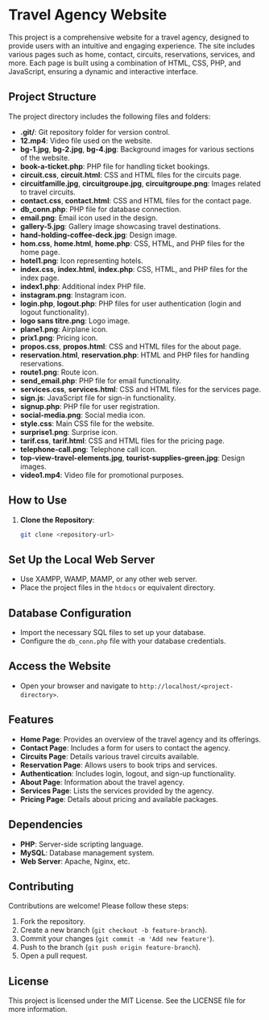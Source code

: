 # Travel Agency Website

This project is a comprehensive website for a travel agency, designed to provide users with an intuitive and engaging experience. The site includes various pages such as home, contact, circuits, reservations, services, and more. Each page is built using a combination of HTML, CSS, PHP, and JavaScript, ensuring a dynamic and interactive interface.

## Project Structure

The project directory includes the following files and folders:

- **.git/**: Git repository folder for version control.
- **12.mp4**: Video file used on the website.
- **bg-1.jpg**, **bg-2.jpg**, **bg-4.jpg**: Background images for various sections of the website.
- **book-a-ticket.php**: PHP file for handling ticket bookings.
- **circuit.css**, **circuit.html**: CSS and HTML files for the circuits page.
- **circuitfamille.jpg**, **circuitgroupe.jpg**, **circuitgroupe.png**: Images related to travel circuits.
- **contact.css**, **contact.html**: CSS and HTML files for the contact page.
- **db_conn.php**: PHP file for database connection.
- **email.png**: Email icon used in the design.
- **gallery-5.jpg**: Gallery image showcasing travel destinations.
- **hand-holding-coffee-deck.jpg**: Design image.
- **hom.css**, **home.html**, **home.php**: CSS, HTML, and PHP files for the home page.
- **hotel1.png**: Icon representing hotels.
- **index.css**, **index.html**, **index.php**: CSS, HTML, and PHP files for the index page.
- **index1.php**: Additional index PHP file.
- **instagram.png**: Instagram icon.
- **login.php**, **logout.php**: PHP files for user authentication (login and logout functionality).
- **logo sans titre.png**: Logo image.
- **plane1.png**: Airplane icon.
- **prix1.png**: Pricing icon.
- **propos.css**, **propos.html**: CSS and HTML files for the about page.
- **reservation.html**, **reservation.php**: HTML and PHP files for handling reservations.
- **route1.png**: Route icon.
- **send_email.php**: PHP file for email functionality.
- **services.css**, **services.html**: CSS and HTML files for the services page.
- **sign.js**: JavaScript file for sign-in functionality.
- **signup.php**: PHP file for user registration.
- **social-media.png**: Social media icon.
- **style.css**: Main CSS file for the website.
- **surprise1.png**: Surprise icon.
- **tarif.css**, **tarif.html**: CSS and HTML files for the pricing page.
- **telephone-call.png**: Telephone call icon.
- **top-view-travel-elements.jpg**, **tourist-supplies-green.jpg**: Design images.
- **video1.mp4**: Video file for promotional purposes.

## How to Use

1. **Clone the Repository**:
   ```bash
   git clone <repository-url>
## Set Up the Local Web Server

- Use XAMPP, WAMP, MAMP, or any other web server.
- Place the project files in the `htdocs` or equivalent directory.

## Database Configuration

- Import the necessary SQL files to set up your database.
- Configure the `db_conn.php` file with your database credentials.

## Access the Website

- Open your browser and navigate to `http://localhost/<project-directory>`.

## Features

- **Home Page**: Provides an overview of the travel agency and its offerings.
- **Contact Page**: Includes a form for users to contact the agency.
- **Circuits Page**: Details various travel circuits available.
- **Reservation Page**: Allows users to book trips and services.
- **Authentication**: Includes login, logout, and sign-up functionality.
- **About Page**: Information about the travel agency.
- **Services Page**: Lists the services provided by the agency.
- **Pricing Page**: Details about pricing and available packages.

## Dependencies

- **PHP**: Server-side scripting language.
- **MySQL**: Database management system.
- **Web Server**: Apache, Nginx, etc.

## Contributing

Contributions are welcome! Please follow these steps:

1. Fork the repository.
2. Create a new branch (`git checkout -b feature-branch`).
3. Commit your changes (`git commit -m 'Add new feature'`).
4. Push to the branch (`git push origin feature-branch`).
5. Open a pull request.

## License

This project is licensed under the MIT License. See the LICENSE file for more information.

